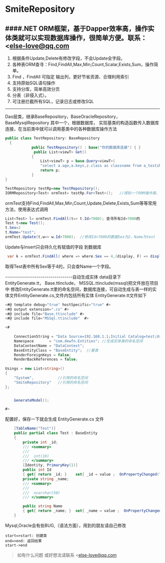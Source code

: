 # SmiteRepository
####.NET ORM框架，基于Dapper效率高，操作实体类就可以实现数据库操作，很简单方便。联系：<else-love@qq.com
---
1. 根据条件Update,Delete有修改字段，不会Update全字段。
2. 各种表ORM查寻：Find,FindAll,Max,Min,Count,Scalar,Exists,Sum，操作简单。
3. Find ，FindAll 可指定 输出列，更好节省资源、合理利用索引
3. 支持原始SQL语句操作
3. 支持分库，简单高效分页
4. 分表（非侵入式）。  
5. 可注册拦截所有SQL，记录日志或修改SQL
***
Dao层类，继承BaseRepository，BaseOracleRepository，BaseMysqlRepository  其中一个，根据数据库，
实现基类的构造函数传入数据库连接，在当前类中就可以调用基类中的各种数据库操作方法
```C#
public class TestRepository: BaseRepository
  {
            public TestRepository() : base("你的数据库连接") { }
             public List<viewT> Get()
            {
                List<viewT> p = base.Query<viewT>(
                "select a.age,a.keys,z.class as classname from a_testzhu z left join  a_testage a on z.keys=a.keys where a.id>7000" );
                return p;
            }
}

TestRepository testRp=new TestRepository(); 
IORMRepository<Test> ormTest= testRp.For<Test>();   //得到一个ORM操作类，
``` 

ormTest支持Find,FindAll,Max,Min,Count,Update,Delete,Exists,Sum等等常用方法，使用表达式调用 
```C#
List<Test> l= ormTest.FindAll(t=> t.Id>7000); 查寻所有Id>7000的
Test t=new Test(); 
t.Sex=2
t.Name="test";
ormTest.Update(t,w=> w.Id>7000);  //修改Id>7000的数据Sex为2，Name为test
```
Update与Insert只会持久化有赋值的字段 到数据库
```C#
 var k = ormTest.FindAll( where => where.Sex == 4,(display, F) => display(F.Name));
```
 取得Test表中所有Sex等于4的，只会查Name一个字段。
 
 
 ----------------------------------自动生成实体 data目录下
 EntityGenerate.tt， Base.ttinclude， MSSQL.ttinclude(mssql)把文件放在项目中
 修改EntityGenerate.tt里的命名空间，数据库连接，可自动生成与表一样的实体文件EntityGenerate.cs,文件内包括所有实体
 EntityGenerate.tt文件如下
```C#
<#@ template debug="true" hostSpecific="true" #>
<#@ output extension=".cs" #>
<#@ include file="Base.ttinclude" #>
<#@ include file="MSSql.ttinclude"  #>

<#
 
	ConnectionString = "Data Source=192.168.1.1;Initial Catalog=test;User ID=test;Password=Password;";
    Namespace       = "com.dewfn.Entities"; //生成实体类的命名空间
    DataContextName = "DataContext";
	BaseEntityClass = "BaseEntity";  //基类
	RenderForeignKeys = false;
	RenderBackReferences = false;
	
Usings = new List<string>()
{
	"System",           //引用的命名空间
	"SmiteRepository"	//引用的命名空间
};


    GenerateModel();

#> 
```
配置好，保存一下就会生成 EntityGenerate.cs 文件
```C#
 	[TableName("Test")]
	public partial class Test : BaseEntity
	{
		private int _id;
		/// <summary>
		/// 
		///  int(10) 
		/// </summary>
		[Identity, PrimaryKey(1)] 
		public int Id
		{ get{ return _id; } 	set{ _id = value ;  OnPropertyChanged("Id"); } }
		private string _name;
		/// <summary>
		/// 
		///  nvarchar(50)
		/// </summary>

		public string Name
		{ get{ return _name; } 	set{ _name = value ;  OnPropertyChanged("Name"); } }
	}
```

Mysql,Oracle会有些BUG,（语法方面），用到的朋友请自己修改

```flow
start=>start: 创建类
end=>end: 返回结果
start->end
```

>   如有什么问题 或好想法请联系 <else-love@qq.com
